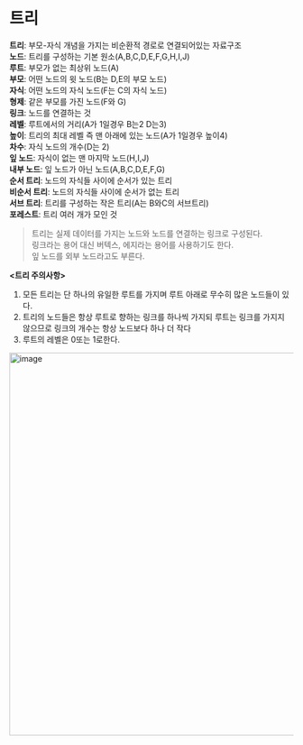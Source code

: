 # 트리
**트리**: 부모-자식 개념을 가지는 비순환적 경로로 연결되어있는 자료구조  
**노드**: 트리를 구성하는 기본 원소(A,B,C,D,E,F,G,H,I,J)  
**루트**: 부모가 없는 최상위 노드(A)  
**부모**: 어떤 노드의 윗 노드(B는 D,E의 부모 노드)  
**자식**: 어떤 노드의 자식 노드(F는 C의 자식 노드)  
**형제**: 같은 부모를 가진 노드(F와 G)  
**링크**: 노드를 연결하는 것   
**레벨**: 루트에서의 거리(A가 1일경우 B는2 D는3)  
**높이**: 트리의 최대 레벨 즉 맨 아래에 있는 노드(A가 1일경우 높이4)  
**차수**: 자식 노드의 개수(D는 2)  
**잎 노드**: 자식이 없는 맨 마지막 노드(H,I,J)  
**내부 노드**: 잎 노드가 아닌 노드(A,B,C,D,E,F,G)  
**순서 트리**: 노드의 자식들 사이에 순서가 있는 트리  
**비순서 트리**: 노드의 자식들 사이에 순서가 없는 트리  
**서브 트리**: 트리를 구성하는 작은 트리(A는 B와C의 서브트리)  
**포레스트**: 트리 여러 개가 모인 것  
> 트리는 실제 데이터를 가지는 노드와 노드를 연결하는 링크로 구성된다.  
> 링크라는 용어 대신 버텍스, 에지라는 용어를 사용하기도 한다.  
> 잎 노드를 외부 노드라고도 부른다.  

**<트리 주의사항>**
1. 모든 트리는 단 하나의 유일한 루트를 가지며 루트 아래로 무수히 많은 노드들이 있다.
2. 트리의 노드들은 항상 루트로 향하는 링크를 하나씩 가지되 루트는 링크를 가지지 않으므로 링크의 개수는 항상 노드보다 하나 더 작다
3. 루트의 레벨은 0또는 1로한다.

<img width="1280" height="679" alt="image" src="https://github.com/user-attachments/assets/0704f10b-316b-4652-aca0-b1038ffea051" />

